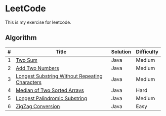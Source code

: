 LeetCode
========
This is my exercise for leetcode. 

## Algorithm

| # | Title | Solution | Difficulty |
|---|-------|----------|------------|
|1  | [Two Sum](https://leetcode.com/problems/two-sum/) | Java | Medium |
|2  | [Add Two Numbers](https://leetcode.com/problems/add-two-numbers/) | Java | Medium |
|3  | [Longest Substring Without Repeating Characters](https://leetcode.com/problems/longest-substring-without-repeating-characters/) | Java | Medium |
|4  | [Median of Two Sorted Arrays](https://leetcode.com/problems/median-of-two-sorted-arrays/) | Java | Hard |
|5  | [Longest Palindromic Substring](https://leetcode.com/problems/longest-palindromic-substring/) | Java | Medium |
|6  | [ZigZag Conversion](https://leetcode.com/problems/zigzag-conversion/) | Java | Easy |
